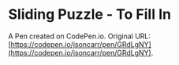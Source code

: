# Sliding Puzzle - To Fill In

A Pen created on CodePen.io. Original URL: [https://codepen.io/jsoncarr/pen/GRdLgNY](https://codepen.io/jsoncarr/pen/GRdLgNY).


